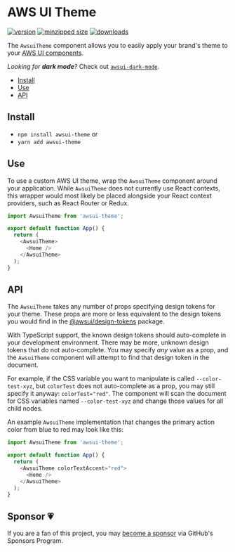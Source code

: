 # AWS UI Theme

[![version](https://img.shields.io/npm/v/awsui-theme.svg)](https://www.npmjs.com/package/awsui-theme)
[![minzipped size](https://img.shields.io/bundlephobia/minzip/awsui-theme.svg)](https://www.npmjs.com/package/awsui-theme)
[![downloads](https://img.shields.io/npm/dt/awsui-theme.svg)](https://www.npmjs.com/package/awsui-theme)

The `AwsuiTheme` component allows you to easily apply your brand's theme to your
[AWS UI components](https://www.npmjs.com/package/@awsui/components-react).

_Looking for **dark mode**?_ Check out
[`awsui-dark-mode`](https://www.npmjs.com/package/awsui-dark-mode).

- [Install](#install)
- [Use](#use)
- [API](#api)

## Install

- `npm install awsui-theme` or
- `yarn add awsui-theme`

## Use

To use a custom AWS UI theme, wrap the `AwsuiTheme` component around your
application. While `AwsuiTheme` does not currently use React contexts, this
wrapper would most likely be placed alongside your React context providers, such
as React Router or Redux.

```javascript
import AwsuiTheme from 'awsui-theme';

export default function App() {
  return (
    <AwsuiTheme>
      <Home />
    </AwsuiTheme>
  );
}
```

## API

The `AwsuiTheme` takes any number of props specifying design tokens for your
theme. These props are more or less equivalent to the design tokens you would
find in the
[@awsui/design-tokens](https://www.npmjs.com/package/@awsui/design-tokens)
package.

With TypeScript support, the known design tokens should auto-complete in your
development environment. There may be more, unknown design tokens that do not
auto-complete. You may specify _any_ value as a prop, and the `AwsuiTheme`
component will attempt to find that design token in the document.

For example, if the CSS variable you want to manipulate is called
`--color-test-xyz`, but `colorTest` does not auto-complete as a prop, you may
still specify it anyway: `colorTest="red"`. The component will scan the document
for CSS variables named `--color-test-xyz` and change those values for all
child nodes.

An example `AwsuiTheme` implementation that changes the primary action color
from blue to red may look like this:

```javascript
import AwsuiTheme from 'awsui-theme';

export default function App() {
  return (
    <AwsuiTheme colorTextAccent="red">
      <Home />
    </AwsuiTheme>
  );
}
```

## Sponsor 💗

If you are a fan of this project, you may
[become a sponsor](https://github.com/sponsors/CharlesStover) via GitHub's
Sponsors Program.
